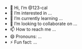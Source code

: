 - 👋 Hi, I’m @123-cal
- 👀 I’m interested in ...
- 🌱 I’m currently learning ...
- 💞️ I’m looking to collaborate on ...
- 📫 How to reach me ...
- 😄 Pronouns: ...
- ⚡ Fun fact: ...

<!---
123-cal/123-cal is a ✨ special ✨ repository because its `README.md` (this file) appears on your GitHub profile.
You can click the Preview link to take a look at your changes.
--->
